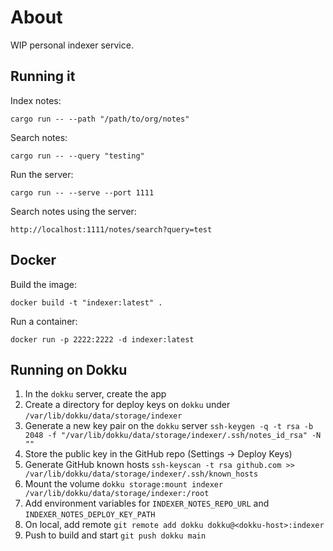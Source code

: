 # About

WIP personal indexer service.

## Running it

Index notes:

```
cargo run -- --path "/path/to/org/notes"
```

Search notes:

```
cargo run -- --query "testing"
```

Run the server:

```
cargo run -- --serve --port 1111
```

Search notes using the server:

```
http://localhost:1111/notes/search?query=test
```

## Docker

Build the image:

```
docker build -t "indexer:latest" .
```

Run a container:

```
docker run -p 2222:2222 -d indexer:latest
```

## Running on Dokku

1. In the `dokku` server, create the app
2. Create a directory for deploy keys on `dokku` under `/var/lib/dokku/data/storage/indexer`
3. Generate a new key pair on the `dokku` server `ssh-keygen -q -t rsa -b 2048 -f "/var/lib/dokku/data/storage/indexer/.ssh/notes_id_rsa" -N ""`
4. Store the public key in the GitHub repo (Settings -> Deploy Keys)
5. Generate GitHub known hosts `ssh-keyscan -t rsa github.com >> /var/lib/dokku/data/storage/indexer/.ssh/known_hosts`
6. Mount the volume `dokku storage:mount indexer /var/lib/dokku/data/storage/indexer:/root`
7. Add environment variables for `INDEXER_NOTES_REPO_URL` and `INDEXER_NOTES_DEPLOY_KEY_PATH`
8. On local, add remote `git remote add dokku dokku@<dokku-host>:indexer`
9. Push to build and start `git push dokku main`
